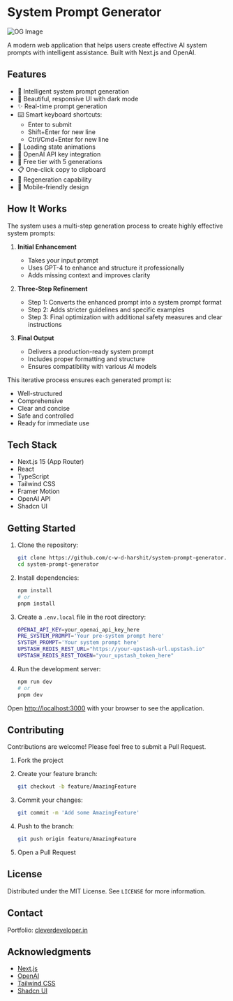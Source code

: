 # System Prompt Generator

![OG Image](https://www.systemprompt.pro/og.png)

A modern web application that helps users create effective AI system prompts with intelligent assistance. Built with Next.js and OpenAI.

## Features

- 🚀 Intelligent system prompt generation
- 🎨 Beautiful, responsive UI with dark mode
- ✨ Real-time prompt generation
- ⌨️ Smart keyboard shortcuts:
  - Enter to submit
  - Shift+Enter for new line
  - Ctrl/Cmd+Enter for new line
- 🔄 Loading state animations
- 🔑 OpenAI API key integration
- 💯 Free tier with 5 generations
- 📋 One-click copy to clipboard
- 🔄 Regeneration capability
- 📱 Mobile-friendly design

## How It Works

The system uses a multi-step generation process to create highly effective system prompts:

1. **Initial Enhancement**

   - Takes your input prompt
   - Uses GPT-4 to enhance and structure it professionally
   - Adds missing context and improves clarity

2. **Three-Step Refinement**

   - Step 1: Converts the enhanced prompt into a system prompt format
   - Step 2: Adds stricter guidelines and specific examples
   - Step 3: Final optimization with additional safety measures and clear instructions

3. **Final Output**
   - Delivers a production-ready system prompt
   - Includes proper formatting and structure
   - Ensures compatibility with various AI models

This iterative process ensures each generated prompt is:

- Well-structured
- Comprehensive
- Clear and concise
- Safe and controlled
- Ready for immediate use

## Tech Stack

- Next.js 15 (App Router)
- React
- TypeScript
- Tailwind CSS
- Framer Motion
- OpenAI API
- Shadcn UI

## Getting Started

1. Clone the repository:

   ```sh
   git clone https://github.com/c-w-d-harshit/system-prompt-generator.git
   cd system-prompt-generator
   ```

2. Install dependencies:

   ```bash
   npm install
   # or
   pnpm install
   ```

3. Create a `.env.local` file in the root directory:

   ```bash
   OPENAI_API_KEY=your_openai_api_key_here
   PRE_SYSTEM_PROMPT='Your pre-system prompt here'
   SYSTEM_PROMPT='Your system prompt here'
   UPSTASH_REDIS_REST_URL="https://your-upstash-url.upstash.io"
   UPSTASH_REDIS_REST_TOKEN="your_upstash_token_here"
   ```

4. Run the development server:

   ```bash
   npm run dev
   # or
   pnpm dev
   ```

Open [http://localhost:3000](http://localhost:3000) with your browser to see the application.

## Contributing

Contributions are welcome! Please feel free to submit a Pull Request.

1. Fork the project
2. Create your feature branch:

   ```bash
   git checkout -b feature/AmazingFeature
   ```

3. Commit your changes:

   ```bash
   git commit -m 'Add some AmazingFeature'
   ```

4. Push to the branch:

   ```bash
   git push origin feature/AmazingFeature
   ```

5. Open a Pull Request

## License

Distributed under the MIT License. See `LICENSE` for more information.

## Contact

Portfolio: [cleverdeveloper.in](https://www.cleverdeveloper.in)

## Acknowledgments

- [Next.js](https://nextjs.org/)
- [OpenAI](https://openai.com/)
- [Tailwind CSS](https://tailwindcss.com/)
- [Shadcn UI](https://ui.shadcn.com/)
